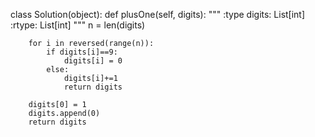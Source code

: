 class Solution(object):
    def plusOne(self, digits):
        """
        :type digits: List[int]
        :rtype: List[int]
        """
        n = len(digits)
        
        for i in reversed(range(n)):
            if digits[i]==9:
                digits[i] = 0
            else:
                digits[i]+=1
                return digits
            
        digits[0] = 1
        digits.append(0)
        return digits